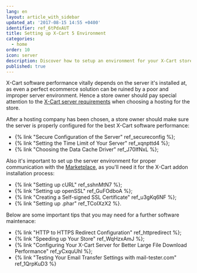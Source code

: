 ```yaml
---
lang: en
layout: article_with_sidebar
updated_at: '2017-08-15 14:55 +0400'
identifier: ref_6tPdxAUT
title: Setting up X-Cart 5 Environment
categories:
  - home
order: 10
icon: server
description: Discover how to setup an environment for your X-Cart store
published: true
---
```


X-Cart software performance vitally depends on the server it's installed at, as even a perfect ecommerce solution can be ruined by a poor and improper server environment. Hence a store owner should pay special attention to the [X-Cart server requirements](https://kb.x-cart.com/general_setup/installation_guide.html#server-requirements "Setting up X-Cart 5 environment") when choosing a hosting for the store.

After a hosting company has been chosen, a store owner should make sure the server is properly configured for the best X-Cart software performance:

*   {% link "Secure Configuration of the Server" ref_secureconfig %};
*   {% link "Setting the Time Limit of Your Server" ref_xqnpttd4 %};
*   {% link "Choosing the Data Cache Driver" ref_J70IfNxL %};


Also it's important to set up the server environment for proper communication with the [Marketplace](https://market.x-cart.com/addons/ "Setting up X-Cart 5 environment"), as you'll need it for the X-Cart addon installation process: 

*   {% link "Setting up cURL" ref_sshnMtN7 %};
*   {% link "Setting up openSSL" ref_GuFOdboA %};
*   {% link "Creating a Self-signed SSL Certificate" ref_u3gKq6NF %};
*   {% link "Setting up .phar" ref_TCoIXzX2 %}.

Below are some important tips that you may need for a further software maintenace:

*   {% link "HTTP to HTTPS Redirect Configuration" ref_httpredirect %};
*   {% link "Speeding up Your Store" ref_WqHzxAmJ %};
*   {% link "Configuring Your X-Cart Server for Better Large File Download Performance" ref_yCxquUhl %};
*   {% link "Testing Your Email Transfer Settings with mail-tester.com" ref_1QrpKuD3 %}
